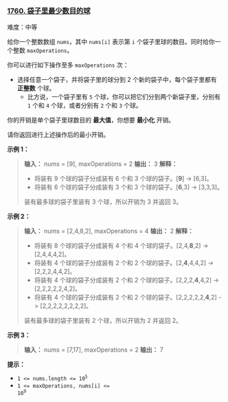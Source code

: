 ### [1760\. 袋子里最少数目的球](https://leetcode.cn/problems/minimum-limit-of-balls-in-a-bag/)

难度：中等

给你一个整数数组 `nums`，其中 `nums[i]` 表示第 `i` 个袋子里球的数目。同时给你一个整数 `maxOperations`。

你可以进行如下操作至多 `maxOperations` 次：

- 选择任意一个袋子，并将袋子里的球分到 2 个新的袋子中，每个袋子里都有 **正整数** 个球。
    - 比方说，一个袋子里有 `5` 个球，你可以把它们分到两个新袋子里，分别有 `1` 个和 `4` 个球，或者分别有 `2` 个和 `3` 个球。

你的开销是单个袋子里球数目的 **最大值**，你想要 **最小化** 开销。

请你返回进行上述操作后的最小开销。

**示例 1：**

> **输入：** nums = [9], maxOperations = 2
> **输出：** 3
> **解释：**
>
> - 将装有 9 个球的袋子分成装有 6 个和 3 个球的袋子。[**9**] -> [6,3]。
> - 将装有 6 个球的袋子分成装有 3 个和 3 个球的袋子。[**6**,3] -> [3,3,3]。
>
> 装有最多球的袋子里装有 3 个球，所以开销为 3 并返回 3。

**示例 2：**

> **输入：** nums = [2,4,8,2], maxOperations = 4
> **输出：** 2
> **解释：**
>
> - 将装有 8 个球的袋子分成装有 4 个和 4 个球的袋子。[2,4,**8**,2] -> [2,4,4,4,2]。
> - 将装有 4 个球的袋子分成装有 2 个和 2 个球的袋子。[2,**4**,4,4,2] -> [2,2,2,4,4,2]。
> - 将装有 4 个球的袋子分成装有 2 个和 2 个球的袋子。[2,2,2,**4**,4,2] -> [2,2,2,2,2,4,2]。
> - 将装有 4 个球的袋子分成装有 2 个和 2 个球的袋子。[2,2,2,2,2,**4**,2] -> [2,2,2,2,2,2,2,2]。
>
> 装有最多球的袋子里装有 2 个球，所以开销为 2 并返回 2。

**示例 3：**

> **输入：** nums = [7,17], maxOperations = 2
> **输出：** 7

**提示：**

- <code>1 <= nums.length <= 10<sup>5</sup></code>
- <code>1 <= maxOperations, nums[i] <= 10<sup>9</sup></code>
